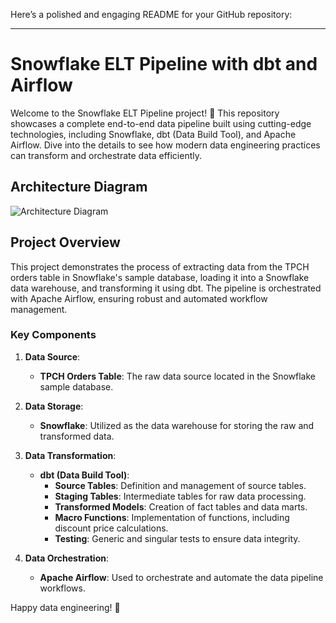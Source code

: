 Here’s a polished and engaging README for your GitHub repository:

---

# Snowflake ELT Pipeline with dbt and Airflow

Welcome to the Snowflake ELT Pipeline project! 🚀 This repository showcases a complete end-to-end data pipeline built using cutting-edge technologies, including Snowflake, dbt (Data Build Tool), and Apache Airflow. Dive into the details to see how modern data engineering practices can transform and orchestrate data efficiently.


## Architecture Diagram

![Architecture Diagram](images/architecture-diagram.png)

## Project Overview

This project demonstrates the process of extracting data from the TPCH orders table in Snowflake's sample database, loading it into a Snowflake data warehouse, and transforming it using dbt. The pipeline is orchestrated with Apache Airflow, ensuring robust and automated workflow management.

### Key Components

1. **Data Source**:
   - **TPCH Orders Table**: The raw data source located in the Snowflake sample database.

2. **Data Storage**:
   - **Snowflake**: Utilized as the data warehouse for storing the raw and transformed data.

3. **Data Transformation**:
   - **dbt (Data Build Tool)**:
     - **Source Tables**: Definition and management of source tables.
     - **Staging Tables**: Intermediate tables for raw data processing.
     - **Transformed Models**: Creation of fact tables and data marts.
     - **Macro Functions**: Implementation of functions, including discount price calculations.
     - **Testing**: Generic and singular tests to ensure data integrity.

4. **Data Orchestration**:
   - **Apache Airflow**: Used to orchestrate and automate the data pipeline workflows.



Happy data engineering! 🌟